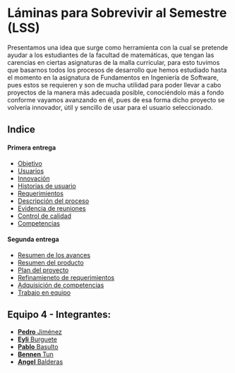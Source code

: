 # Láminas para Sobrevivir al Semestre (LSS)
Presentamos una idea que surge como herramienta con la cual se pretende ayudar a los estudiantes de la facultad de matemáticas, que tengan las carencias en ciertas asignaturas de la malla curricular, para esto tuvimos que basarnos todos los procesos de desarrollo que hemos estudiado hasta el momento en la asignatura de Fundamentos en Ingeniería de Software, pues estos se requieren y son de mucha utilidad para poder llevar a cabo proyectos de la manera más adecuada posible, conociéndolo más a fondo conforme vayamos avanzando en él, pues de esa forma dicho proyecto se volvería innovador, útil y sencillo de usar para el usuario seleccionado.

## Indice
#### Primera entrega
- [Objetivo](https://github.com/Benn7n/PY-FIS-LAMINAS/blob/main/DOCUMENTOS/1.1%20DESCRIPCI%C3%93N%20DE%20LA%20APLICACI%C3%93N/1.%20OBJETIVO.md)
- [Usuarios](https://github.com/Benn7n/PY-FIS-LAMINAS/blob/main/DOCUMENTOS/1.1%20DESCRIPCI%C3%93N%20DE%20LA%20APLICACI%C3%93N/2.%20USUARIOS.md)
- [Innovación](https://github.com/Benn7n/PY-FIS-LAMINAS/blob/main/DOCUMENTOS/1.1%20DESCRIPCI%C3%93N%20DE%20LA%20APLICACI%C3%93N/3.%20INNOVACI%C3%93N.md)
- [Historias de usuario](https://github.com/Benn7n/PY-FIS-LAMINAS/blob/main/DOCUMENTOS/1.2%20REQUERIMIENTOS%20%26%20HISTORIAS%20DE%20USUARIO/1.%20HISTORIAS%20DE%20USUARIO.md)
- [Requerimientos](https://github.com/Benn7n/PY-FIS-LAMINAS/blob/main/DOCUMENTOS/1.2%20REQUERIMIENTOS%20%26%20HISTORIAS%20DE%20USUARIO/2.%20REQUERIMIENTOS.md)
- [Descripción del proceso](https://github.com/Benn7n/PY-FIS-LAMINAS/blob/main/DOCUMENTOS/1.3%20PROCESO%20DE%20DESARROLLO/1.%20DESCRIPCI%C3%93N%20DEL%20PROCESO.md)
- [Evidencia de reuniones](https://github.com/Benn7n/PY-FIS-LAMINAS/blob/main/DOCUMENTOS/1.3%20PROCESO%20DE%20DESARROLLO/2.%20EVIDENCIA%20DE%20REUNIONES.md)
- [Control de calidad](https://github.com/Benn7n/PY-FIS-LAMINAS/blob/main/DOCUMENTOS/1.3%20PROCESO%20DE%20DESARROLLO/3.%20CONTROL%20DE%20CALIDAD.md)
- [Competencias](https://github.com/Benn7n/PY-FIS-LAMINAS/blob/main/DOCUMENTOS/1.4%20COMPETENCIAS%20DE%20LA%20ASIGNATURA/1.%20COMPETENCIAS.md)

#### Segunda entrega
- [Resumen de los avances](https://github.com/Benn7n/PY-FIS-LAMINAS/blob/main/DOCUMENTOS/2.1%20RESUMENES/1.%20AVANCES%20REALIZADOS%20ENTRE%20LA%201RA%20Y%202DA%20ENTREGA.md)
- [Resumen del producto](https://github.com/Benn7n/PY-FIS-LAMINAS/blob/main/DOCUMENTOS/2.1%20RESUMENES/2.%20PRODUCTO%20(FASES%20DE%20DESARROLLO).md)
- [Plan del proyecto](https://github.com/Benn7n/PY-FIS-LAMINAS/blob/main/DOCUMENTOS/2.2%20PLAN%20Y%20DETALLES/1.%20PLAN%20DEL%20PROYECTO.md)
- [Refinamieneto de requerimientos](https://github.com/Benn7n/PY-FIS-LAMINAS/blob/main/DOCUMENTOS/2.2%20PLAN%20Y%20DETALLES/2.%20REFINAMIENTO%20DE%20REQUERIMIENTOS.md)
- [Adquisición de competencias](https://github.com/Benn7n/PY-FIS-LAMINAS/blob/main/DOCUMENTOS/2.3%20COMPETENCIAS%20Y%20TRABAJO%20EN%20EQUIPO/1.%20ADQUISICI%C3%93N%20DE%20COMPETENCIAS)
- [Trabajo en equipo](https://github.com/Benn7n/PY-FIS-LAMINAS/blob/main/DOCUMENTOS/2.3%20COMPETENCIAS%20Y%20TRABAJO%20EN%20EQUIPO/2.%20TRABAJO%20EN%20EQUIPO)

## Equipo 4 - Integrantes:
* [**Pedro** Jiménez](https://github.com/PedroJH25)
* [**Eyli** Burguete](https://github.com/EyliB) 
* [**Pablo** Basulto](https://github.com/PabloBasulto)
* [**Bennen** Tun](https://github.com/Benn7n)
* [**Angel** Balderas](https://github.com/ABalderas21)
